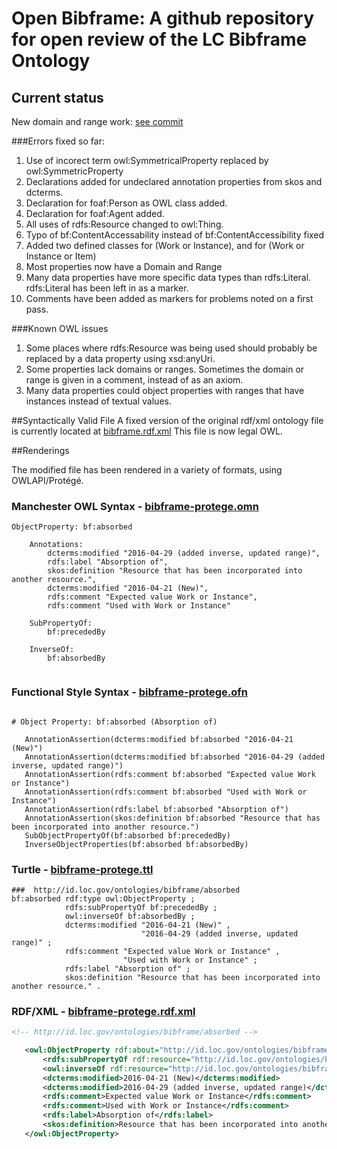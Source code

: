 Open Bibframe: A github repository for open review of the LC Bibframe Ontology
==============================================================================

Current status
--------------

New domain and range work: [see commit](https://github.com/OpenBibframe/bibframe-ontology/commit/5c126cb91101df4bbef0c9c19f1e5f7945a262ac?diff=split) 

###Errors fixed so far:

1. Use of incorect term owl:SymmetricalProperty replaced by owl:SymmetricProperty
2. Declarations added for undeclared annotation properties  from skos and dcterms.
3. Declaration for foaf:Person as OWL class added.
4. Declaration for foaf:Agent added.
5. All uses of rdfs:Resource changed to owl:Thing.
6. Typo of bf:ContentAccessability instead of bf:ContentAccessibility fixed
7. Added two defined classes for (Work or Instance), and for (Work or Instance or Item)
8. Most properties now have a Domain and Range
9. Many data properties have more specific data types than rdfs:Literal. rdfs:Literal has been left in as a marker. 
10. Comments have been added as markers for problems noted on a first pass.  

###Known OWL issues
1. Some places where rdfs:Resource was being used should probably be replaced by a data property using xsd:anyUri.
2. Some properties lack domains or ranges. Sometimes the domain or range is given in a comment, instead of as an axiom.
3. Many data properties could object properties with ranges that have instances instead of textual values. 

##Syntactically Valid File
A fixed version of the original rdf/xml  ontology file is currently located at
 [bibframe.rdf.xml](ontology/src/main/resources/bibframe.rdf.xml)
This file is now legal OWL.

##Renderings

The modified file has been rendered in a variety of formats, using OWLAPI/Protégé.

### Manchester OWL Syntax  - [bibframe-protege.omn](ontology/src/main/resources/bibframe-protege.omn) 

```
ObjectProperty: bf:absorbed

    Annotations: 
        dcterms:modified "2016-04-29 (added inverse, updated range)",
        rdfs:label "Absorption of",
        skos:definition "Resource that has been incorporated into another resource.",
        dcterms:modified "2016-04-21 (New)",
        rdfs:comment "Expected value Work or Instance",
        rdfs:comment "Used with Work or Instance"
    
    SubPropertyOf: 
        bf:precededBy
    
    InverseOf: 
        bf:absorbedBy
        
```

### Functional Style Syntax - [bibframe-protege.ofn](ontology/src/main/resources/bibframe-protege.ofn)
 
```

# Object Property: bf:absorbed (Absorption of)
   
   AnnotationAssertion(dcterms:modified bf:absorbed "2016-04-21 (New)")
   AnnotationAssertion(dcterms:modified bf:absorbed "2016-04-29 (added inverse, updated range)")
   AnnotationAssertion(rdfs:comment bf:absorbed "Expected value Work or Instance")
   AnnotationAssertion(rdfs:comment bf:absorbed "Used with Work or Instance")
   AnnotationAssertion(rdfs:label bf:absorbed "Absorption of")
   AnnotationAssertion(skos:definition bf:absorbed "Resource that has been incorporated into another resource.")
   SubObjectPropertyOf(bf:absorbed bf:precededBy)
   InverseObjectProperties(bf:absorbed bf:absorbedBy)
```

### Turtle - [bibframe-protege.ttl](ontology/src/main/resources/bibframe-protege.ttl) 
 
```
###  http://id.loc.gov/ontologies/bibframe/absorbed
bf:absorbed rdf:type owl:ObjectProperty ;
            rdfs:subPropertyOf bf:precededBy ;
            owl:inverseOf bf:absorbedBy ;
            dcterms:modified "2016-04-21 (New)" ,
                             "2016-04-29 (added inverse, updated range)" ;
            rdfs:comment "Expected value Work or Instance" ,
                         "Used with Work or Instance" ;
            rdfs:label "Absorption of" ;
            skos:definition "Resource that has been incorporated into another resource." .
```
### RDF/XML - [bibframe-protege.rdf.xml](ontology/src/main/resources/bibframe-protege.rdf.xml) 

 
 ```xml
 <!-- http://id.loc.gov/ontologies/bibframe/absorbed -->

    <owl:ObjectProperty rdf:about="http://id.loc.gov/ontologies/bibframe/absorbed">
        <rdfs:subPropertyOf rdf:resource="http://id.loc.gov/ontologies/bibframe/precededBy"/>
        <owl:inverseOf rdf:resource="http://id.loc.gov/ontologies/bibframe/absorbedBy"/>
        <dcterms:modified>2016-04-21 (New)</dcterms:modified>
        <dcterms:modified>2016-04-29 (added inverse, updated range)</dcterms:modified>
        <rdfs:comment>Expected value Work or Instance</rdfs:comment>
        <rdfs:comment>Used with Work or Instance</rdfs:comment>
        <rdfs:label>Absorption of</rdfs:label>
        <skos:definition>Resource that has been incorporated into another resource.</skos:definition>
    </owl:ObjectProperty>
``` 
 

